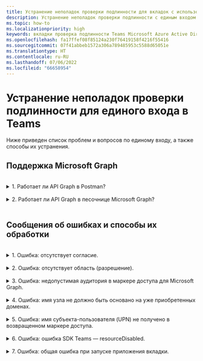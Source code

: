 ```yaml
---
title: Устранение неполадок проверки подлинности для вкладок с использованием единого входа в Teams
description: Устранение неполадок проверки подлинности с единым входом в Teams и способ ее использования на вкладках
ms.topic: how-to
ms.localizationpriority: high
keywords: вкладки проверка подлинности Teams Microsoft Azure Active Directory (Azure AD) единый вход ошибки вопросы
ms.openlocfilehash: fa17ffef08f85124a230f76419158f4216f55416
ms.sourcegitcommit: 07f41abbeb1572a306a789485953c5588d65051e
ms.translationtype: HT
ms.contentlocale: ru-RU
ms.lasthandoff: 07/06/2022
ms.locfileid: "66658954"
---
```

# <a name="troubleshoot-sso-authentication-in-teams"></a>Устранение неполадок проверки подлинности для единого входа в Teams

Ниже приведен список проблем и вопросов по единому входу, а также способы их устранения.
<br>

## <a name="support-for-microsoft-graph"></a>Поддержка Microsoft Graph

<br>
<details>
<summary>1. Работает ли API Graph в Postman?</summary>
<br>
Вы можете использовать коллекцию Microsoft Graph Postman с API Microsoft Graph.

Дополнительные сведения см. в статье [Использование Postman с API Microsoft Graph](/graph/use-postman).
</details>
<br>
<details>
<summary>2. Работает ли API Graph в песочнице Microsoft Graph?</summary>
<br>
Да, API Graph работает в песочнице Microsoft Graph.

Дополнительные сведения см. в статье [Песочница Graph](https://developer.microsoft.com/graph/graph-explorer).

</details>
<br>

## <a name="error-messages-and-how-to-handle-them"></a>Сообщения об ошибках и способы их обработки

<br>
<details>
<summary>1. Ошибка: отсутствует согласие.</summary>
<br>
Когда служба Azure AD получает запрос на доступ к ресурсу Microsoft Graph, она проверяет, предоставил ли пользователь (или администратор клиента) согласие для этого ресурса. Если нет записи согласия от пользователя или администратора, Azure AD отправляет сообщение об ошибке в вашу веб-службу.

Ваш код должен сообщить клиенту (например, в тексте отклика 403 "Запрещено"), как обрабатывать ошибку:

- Если приложению вкладки требуются области Microsoft Graph, для которых только администратор может предоставить согласие, ваш код должен создать ошибку.
- Если пользователь может дать согласие только на те области, которые ему нужны, ваш код должен инициировать возврат к альтернативной системе проверки подлинности пользователя.

</details>
<br>
<details>
<summary>2. Ошибка: отсутствует область (разрешение).</summary>
<br>
Эта ошибка возникает только во время разработки.

Для обработки этой ошибки ваш код на стороне сервера должен отправить клиенту отклик 403 "Запрещено". Следует записать ошибку в консоли или журнале.
</details>
<br>
<details>
<summary>3. Ошибка: недопустимая аудитория в маркере доступа для Microsoft Graph.</summary>
<br>
Серверный код должен отправить клиенту отклик 403 "Запрещено" для отображения сообщения пользователю. Рекомендуется также записать ошибку в консоли или журнале.
</details>
<br>
<details>
<summary>4. Ошибка: имя узла не должно быть основано на уже приобретенных доменах.</summary>
<br>
Эту ошибку можно получить в одном из двух сценариев:

1. Личный домен не добавлен в Azure AD. Чтобы добавить личный домен в Azure AD и зарегистрировать его, выполните процедуру по [добавлению имени личного домена в Azure AD](/azure/active-directory/fundamentals/add-custom-domain) и снова выполните действия по [настройке области для маркера доступа](tab-sso-register-aad.md#configure-scope-for-access-token).
1. Вы не вошли с учетными данными администратора в клиент Microsoft 365. Войдите в Microsoft 365 в качестве администратора.

</details>
<br>
<details>
<summary>5. Ошибка: имя субъекта-пользователя (UPN) не получено в возвращенном маркере доступа.</summary>
<br>
Имя участника-пользователя можно добавить в качестве необязательного утверждения в Azure AD.

Дополнительные сведения см. в разделе [Предоставление необязательных утверждений для приложения](/azure/active-directory/develop/active-directory-optional-claims) и [Маркеры доступа](/azure/active-directory/develop/access-tokens).
</details>
<br>
<details>
<summary>6. Ошибка: ошибка SDK Teams — resourceDisabled.</summary>
<br>
Чтобы избежать этой ошибки, убедитесь, что URI идентификатора приложения правильно настроен в регистрации приложения Azure AD и в клиенте Teams.

Дополнительные сведения об URI идентификатора приложения см. в разделе [Предоставление API](tab-sso-register-aad.md#to-expose-an-api).

</details>
<br>

<details>
<summary>7. Ошибка: общая ошибка при запуске приложения вкладки.</summary>
<br>
Общая ошибка может отображаться, если неверна одна или несколько конфигураций приложения, созданных в Azure AD. Чтобы устранить эту ошибку, проверьте, соответствуют ли значениям в Azure AD сведения о приложении, настроенные в вашем коде и манифесте Teams.

На следующем изображении показан пример сведений о приложении, настроенных в Azure AD.

:::image type="content" source="../../../assets/images/authentication/teams-sso-tabs/azure-app-details.png" alt-text="Значения конфигурации приложения в Azure AD":::

Проверьте совпадение следующих значений в Azure AD, клиентском коде и манифесте приложения Teams.

- **Идентификатор приложения**: идентификатор приложения, созданный в Azure AD, должен быть аналогичным в коде и файле манифеста Teams. Проверьте, совпадает ли идентификатор приложения в манифесте Teams с **идентификатором приложения (клиент)** в Azure AD.

- **Секрет приложения**: секрет приложения, настроенный в серверной части вашего приложения, должен совпадать с **учетными данными клиента** в Azure AD.
    Также проверьте, истек ли срок действия секрета клиента.

- **URI идентификатора приложения**: URI идентификатора приложения в коде и файле манифеста приложения Teams должен совпадать с **URI идентификатора приложения** в Azure AD.

- **Разрешения приложения**: проверьте, соответствуют ли разрешения, определенные в области, требованиям вашего приложения. Если да, проверьте, были ли они предоставлены пользователю в маркере доступа.

- **Согласие администратора**: если для какой-либо области требуется согласие администратора, проверьте, предоставлено ли пользователю согласие для конкретной области.

Кроме того, проверьте маркер доступа, отправленный приложению вкладки, чтобы убедиться в правильности следующих значений.

- **Аудитория (aud)**: проверьте в маркере правильность идентификатора приложения, указанного в Azure AD.
- **Идентификатор клиента (tid)**: проверьте правильность клиента, указанного в маркере.
- **Удостоверение пользователя (preferred_username)**: проверьте, совпадает ли удостоверение пользователя с именем пользователя в запросе маркера доступа для области, к которой текущий пользователь хочет получить доступ.
- **Области (scp)**: проверьте, верна ли область, для которой запрашивается маркер доступа, и соответствует ли она определению в Azure AD.
- **Azure AD версии 1.0 или 2.0 (ver)**: проверьте, верна ли версия Azure AD.

Для проверки маркера вы можете использовать [JWT](https://jwt.ms).

</details>
